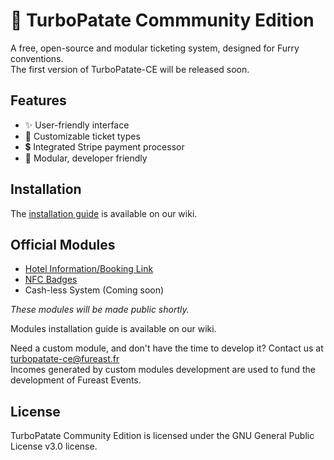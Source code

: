 # 🥔 TurboPatate Commmunity Edition
A free, open-source and modular ticketing system, designed for Furry conventions.  
The first version of TurboPatate-CE will be released soon.

## Features
- ✨ User-friendly interface
- 📝 Customizable ticket types
- 💲 Integrated Stripe payment processor
- 🧱 Modular, developer friendly

## Installation

The [installation guide](https://github.com/FurEast/turbopatate-ce/wiki/Installation-&-Upgrade) is available on our wiki.

## Official Modules
- [Hotel Information/Booking Link]()
- [NFC Badges]()
- Cash-less System (Coming soon)

*These modules will be made public shortly.*

Modules installation guide is available on our wiki.

Need a custom module, and don't have the time to develop it? Contact us at turbopatate-ce@fureast.fr  
Incomes generated by custom modules development are used to fund the development of Fureast Events.

## License

TurboPatate Community Edition is licensed under the GNU General Public License v3.0 license.
